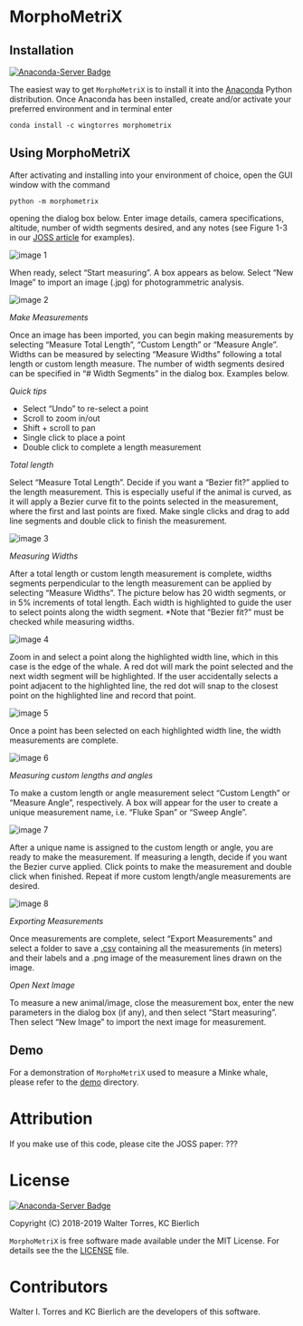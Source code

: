 # MorphoMetriX

## Installation 
[![Anaconda-Server Badge](https://anaconda.org/wingtorres/morphometrix/badges/version.svg)](https://anaconda.org/wingtorres/morphometrix)

The easiest way to get `MorphoMetriX` is to install it into the [Anaconda](https://www.anaconda.com/distribution/) Python distribution. Once Anaconda has been installed, create and/or activate your preferred environment and in terminal enter

    conda install -c wingtorres morphometrix

## Using MorphoMetriX
After activating and installing into your environment of choice, open the GUI window with the command
    
    python -m morphometrix

opening the dialog box below. Enter image details, camera specifications, altitude, number of width segments desired, and any notes (see Figure 1-3 in our [JOSS article](???) for examples). 

![image 1](images/Picture1.png)

When ready, select “Start measuring”. A box appears as below. Select “New Image” to import an image (.jpg) for photogrammetric analysis. 

![image 2](images/Picture2.png)

*Make Measurements*

Once an image has been imported, you can begin making measurements by selecting “Measure Total Length”, “Custom Length” or “Measure Angle”. Widths can be measured by selecting “Measure Widths” following a total length or custom length measure. The number of width segments desired can be specified in “# Width Segments” in the dialog box. Examples below.

*Quick tips*

-	Select “Undo” to re-select a point
-	Scroll to zoom in/out
-	Shift + scroll to pan
-	Single click to place a point
-	Double click to complete a length measurement 

*Total length*


Select “Measure Total Length”. Decide if you want a “Bezier fit?” applied to the length measurement. This is especially useful if the animal is curved, as it will apply a Bezier curve fit to the points selected in the measurement, where the first and last points are fixed. Make single clicks and drag to add line segments and double click to finish the measurement. 

![image 3](images/Picture3.png)

*Measuring Widths*

After a total length or custom length measurement is complete, widths segments perpendicular to the length measurement can be applied by selecting “Measure Widths”. The picture below has 20 width segments, or in 5% increments of total length. Each width is highlighted to guide the user to select points along the width segment. *Note that “Bezier fit?” must be checked while measuring widths.

![image 4](images/Picture4.png)

Zoom in and select a point along the highlighted width line, which in this case is the edge of the whale. A red dot will mark the point selected and the next width segment will be highlighted. If the user accidentally selects a point adjacent to the highlighted line, the red dot will snap to the closest point on the highlighted line and record that point. 

![image 5](images/Picture5.png)

Once a point has been selected on each highlighted width line, the width measurements are complete.

![image 6](images/Picture6.png)

*Measuring custom lengths and angles*

To make a custom length or angle measurement select “Custom Length” or “Measure Angle”, respectively. A box will appear for the user to create a unique measurement name, i.e. “Fluke Span” or “Sweep Angle”. 

![image 7](images/Picture7.png)


After a unique name is assigned to the custom length or angle, you are ready to make the measurement. If measuring a length, decide if you want the Bezier curve applied. Click points to make the measurement and double click when finished. Repeat if more custom length/angle measurements are desired.

![image 8](images/Picture8.png)

*Exporting Measurements*


Once measurements are complete, select “Export Measurements” and select a folder to save a [.csv](<https://github.com/wingtorres/morphometrix/blob/master/demo/test-image.csv>) containing all the measurements (in meters) and their labels and a .png image of the measurement lines drawn on the image.


*Open Next Image*

To measure a new animal/image, close the measurement box, enter the new parameters in the dialog box (if any), and then select “Start measuring”. Then select “New Image” to import the next image for measurement.

## Demo

For a demonstration of ``MorphoMetriX`` used to measure a Minke whale, please refer to the [demo]( <https://github.com/wingtorres/morphometrix/blob/master/demo>) directory. 

# Attribution

If you make use of this code, please cite the JOSS paper: ???

# License
[![Anaconda-Server Badge](https://anaconda.org/wingtorres/morphometrix/badges/license.svg)](https://anaconda.org/wingtorres/morphometrix)

Copyright (C) 2018-2019 Walter Torres, KC Bierlich

``MorphoMetriX`` is free software made available under the MIT License. For details see the the [LICENSE]( <https://github.com/wingtorres/morphometrix/blob/master/LICENSE>) file.

# Contributors

Walter I. Torres and KC Bierlich are the developers of this software.




